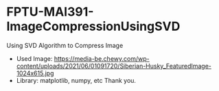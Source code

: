 # FPTU-MAI391-ImageCompressionUsingSVD
Using SVD Algorithm to Compress Image
- Used Image: https://media-be.chewy.com/wp-content/uploads/2021/06/01091720/Siberian-Husky_FeaturedImage-1024x615.jpg
- Library: matplotlib, numpy, etc
Thank you.

